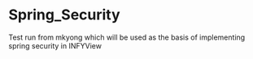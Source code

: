 # Spring_Security
Test run from mkyong which will be used as the basis of implementing spring security in INFYView
